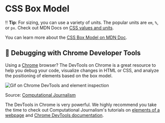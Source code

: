 # CSS Box Model

:bangbang: **Tip**: For sizing, you can use a variety of units. The popular units are `em`, `%`, or `px`. Check out MDN Docs on [CSS values and units](https://developer.mozilla.org/en-US/docs/Learn/CSS/Building_blocks/Values_and_units).

You can learn more about the [CSS Box Model on MDN Doc](https://developer.mozilla.org/en-US/docs/Web/CSS/CSS_Box_Model/Introduction_to_the_CSS_box_model).

## 🐞 Debugging with Chrome Developer Tools

Using a [Chrome](https://www.google.com/chrome/) browser? The DevTools on Chrome is a great resource to help you debug your code, visualize changes in HTML or CSS, and analyze the positioning of elements based on the box model.

![Gif on Chrome DevTools and element inspection](http://www.compjour.org/files/images/tutorials/devtools/inspecting-elements-perusing-the-dom.gif)

Source: [Computational Journalism](http://www.compjour.org/tutorials/elements-of-a-webpage/)

The DevTools in Chrome is very powerful. We highly recommend you take the time to check out Computational Journalism's tutorials on [elements of a webpage](http://www.compjour.org/tutorials/elements-of-a-webpage/) and [Chrome DevTools documentation](https://developer.chrome.com/docs/devtools/).

